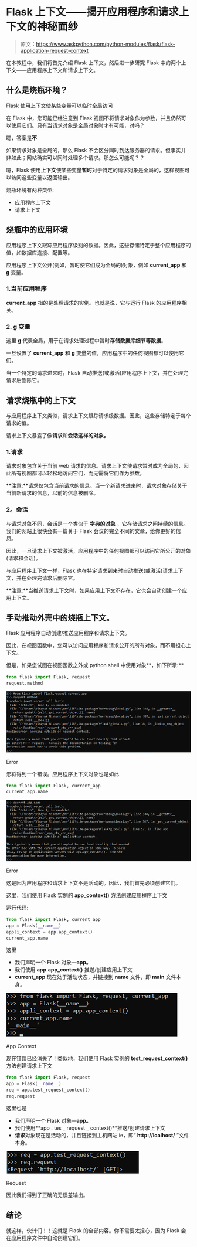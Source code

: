 # Flask 上下文——揭开应用程序和请求上下文的神秘面纱

> 原文：<https://www.askpython.com/python-modules/flask/flask-application-request-context>

在本教程中，我们将首先介绍 Flask 上下文，然后进一步研究 Flask 中的两个上下文——应用程序上下文和请求上下文。

## 什么是烧瓶环境？

Flask 使用上下文使某些变量可以临时全局访问

在 Flask 中，您可能已经注意到 Flask 视图不将请求对象作为参数，并且仍然可以使用它们。只有当请求对象是全局对象时才有可能，对吗？

嗯，答案是**不**

如果请求对象是全局的，那么 Flask 不会区分同时到达服务器的请求。但事实并非如此；网站确实可以同时处理多个请求。那怎么可能呢？？

嗯，Flask 使用**上下文**使某些变量**暂时**对于特定的请求对象是全局的，这样视图可以访问这些变量以返回输出。

烧瓶环境有两种类型:

*   应用程序上下文
*   请求上下文

## **烧瓶中的应用环境**

应用程序上下文跟踪应用程序级别的数据。因此，这些存储特定于整个应用程序的值，如数据库连接、配置等。

应用程序上下文公开(例如，暂时使它们成为全局的)对象，例如 **current_app** 和 **g** 变量。

### 1.当前应用程序

**current_app** 指的是处理请求的实例。也就是说，它与运行 Flask 的应用程序相关。

### 2. **g 变量**

这里 **g** 代表全局，用于在请求处理过程中暂时**存储数据库细节等数据**。

一旦设置了 **current_app** 和 **g** 变量的值，应用程序中的任何视图都可以使用它们。

当一个特定的请求进来时，Flask 自动推送(或激活)应用程序上下文，并在处理完请求后删除它。

## **请求烧瓶中的上下文**

与应用程序上下文类似，请求上下文跟踪请求级数据。因此，这些存储特定于每个请求的值。

请求上下文暴露了像**请求**和**会话这样的对象。**

### 1.**请求**

请求对象包含关于当前 web 请求的信息。请求上下文使请求暂时成为全局的，因此所有视图都可以轻松地访问它们，而无需将它们作为参数。

**注意:**请求仅包含当前请求的信息。当一个新请求进来时，请求对象存储关于当前新请求的信息，以前的信息被删除。

### **2。会话**

与请求对象不同，会话是一个类似于 **[字典的对象](https://www.askpython.com/python/dictionary/python-dictionary-dict-tutorial)** ，它存储请求之间持续的信息。我们的网站上很快会有一篇关于 Flask 会议的完全不同的文章，给你更好的信息。

因此，一旦请求上下文被激活，应用程序中的任何视图都可以访问它所公开的对象(请求和会话)。

与应用程序上下文一样，Flask 也在特定请求到来时自动推送(或激活)请求上下文，并在处理完请求后删除它。

**注意:**当推送请求上下文时，如果应用上下文不存在，它也会自动创建一个应用上下文。

## **手动推动外壳中的烧瓶上下文。**

Flask 应用程序自动创建/推送应用程序和请求上下文。

因此，在视图函数中，您可以访问应用程序和请求公开的所有对象，而不用担心上下文。

但是，如果您试图在视图函数之外或 python shell 中使用对象**，如下所示:**

```py
from flask import Flask, request
request.method

```

![Error](img/63e3ef75aedf1fbd8b1a96257ffa707c.png)

Error

您将得到一个错误。应用程序上下文对象也是如此

```py
from flask import Flask, current_app
current_app.name

```

![Error](img/a70a1a87ef9f4a15bac99e035866166c.png)

Error

这是因为应用程序和请求上下文不是活动的。因此，我们首先必须创建它们。

这里，我们使用 Flask 实例的 **app_context()** 方法创建应用程序上下文

运行代码:

```py
from flask import Flask, current_app
app = Flask(__name__)
appli_context = app.app_context()
current_app.name

```

这里

*   我们声明一个 Flask 对象—**app。**
*   我们使用 **app.app_context()** 推送/创建应用上下文
*   **current_app** 现在处于活动状态，并链接到 **__name__** 文件，即 **__main__** 文件本身。

![App Context ](img/82e94070a7f5ae483bdcdc8f0e7b7bd6.png)

App Context

现在错误已经消失了！类似地，我们使用 Flask 实例的 **test_request_context()** 方法创建请求上下文

```py
from flask import Flask, request
app = Flask(__name__)
req = app.test_request_context()
req.request

```

这里也是

*   我们声明一个 Flask 对象—**app。**
*   我们使用**app . tes _ request _ context()**推送/创建请求上下文
*   **请求**对象现在是活动的，并且链接到主机网站 ie，即“ **http://loalhost/** ”文件本身。

![Request](img/866637a957f7414d8c40038da68f8c4a.png)

Request

因此我们得到了正确的无误差输出。

## **结论**

就这样，伙计们！！这就是 Flask 的全部内容。你不需要太担心，因为 Flask 会在应用程序文件中自动创建它们。